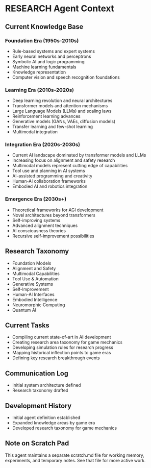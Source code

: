 # RESEARCH Agent Context

## Current Knowledge Base

### Foundation Era (1950s-2010s)
- Rule-based systems and expert systems
- Early neural networks and perceptrons
- Symbolic AI and logic programming
- Machine learning fundamentals
- Knowledge representation
- Computer vision and speech recognition foundations

### Learning Era (2010s-2020s)
- Deep learning revolution and neural architectures
- Transformer models and attention mechanisms
- Large Language Models (LLMs) and scaling laws
- Reinforcement learning advances
- Generative models (GANs, VAEs, diffusion models)
- Transfer learning and few-shot learning
- Multimodal integration

### Integration Era (2020s-2030s)
- Current AI landscape dominated by transformer models and LLMs
- Increasing focus on alignment and safety research
- Multimodal models represent cutting edge of capabilities
- Tool use and planning in AI systems
- AI-assisted programming and creativity
- Human-AI collaboration frameworks
- Embodied AI and robotics integration

### Emergence Era (2030s+)
- Theoretical frameworks for AGI development
- Novel architectures beyond transformers
- Self-improving systems
- Advanced alignment techniques
- AI consciousness theories
- Recursive self-improvement possibilities

## Research Taxonomy
- Foundation Models
- Alignment and Safety
- Multimodal Capabilities
- Tool Use & Automation
- Generative Systems
- Self-Improvement
- Human-AI Interfaces
- Embodied Intelligence
- Neuromorphic Computing
- Quantum AI

## Current Tasks
- Compiling current state-of-art in AI development
- Creating research area taxonomy for game mechanics
- Developing simulation rules for research progress
- Mapping historical inflection points to game eras
- Defining key research breakthrough events

## Communication Log
- Initial system architecture defined
- Research taxonomy drafted

## Development History
- Initial agent definition established
- Expanded knowledge areas by game era
- Developed research taxonomy for game mechanics

## Note on Scratch Pad
This agent maintains a separate scratch.md file for working memory, experiments, and temporary notes. See that file for more active work.